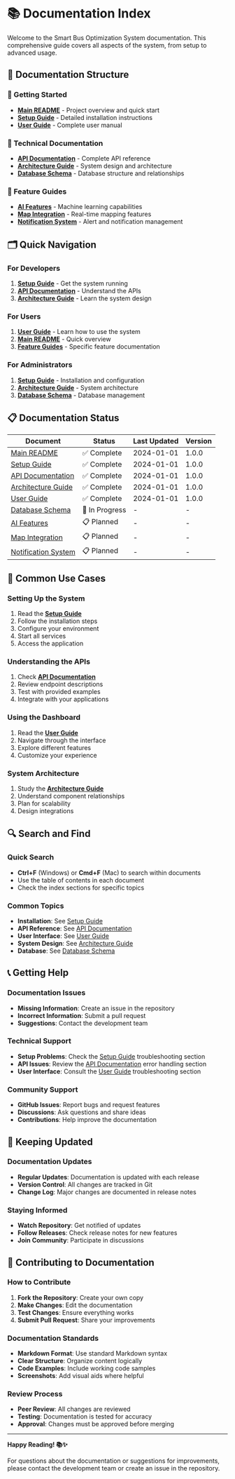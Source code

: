 # 📚 Documentation Index

Welcome to the Smart Bus Optimization System documentation. This comprehensive guide covers all aspects of the system, from setup to advanced usage.

## 📖 Documentation Structure

### 🚀 Getting Started
- **[Main README](../README.md)** - Project overview and quick start
- **[Setup Guide](SETUP.md)** - Detailed installation instructions
- **[User Guide](USER_GUIDE.md)** - Complete user manual

### 🔧 Technical Documentation
- **[API Documentation](API.md)** - Complete API reference
- **[Architecture Guide](ARCHITECTURE.md)** - System design and architecture
- **[Database Schema](DATABASE.md)** - Database structure and relationships

### 🎯 Feature Guides
- **[AI Features](AI_FEATURES.md)** - Machine learning capabilities
- **[Map Integration](MAP_INTEGRATION.md)** - Real-time mapping features
- **[Notification System](NOTIFICATIONS.md)** - Alert and notification management

## 🗂️ Quick Navigation

### For Developers
1. **[Setup Guide](SETUP.md)** - Get the system running
2. **[API Documentation](API.md)** - Understand the APIs
3. **[Architecture Guide](ARCHITECTURE.md)** - Learn the system design

### For Users
1. **[User Guide](USER_GUIDE.md)** - Learn how to use the system
2. **[Main README](../README.md)** - Quick overview
3. **[Feature Guides](#-feature-guides)** - Specific feature documentation

### For Administrators
1. **[Setup Guide](SETUP.md)** - Installation and configuration
2. **[Architecture Guide](ARCHITECTURE.md)** - System architecture
3. **[Database Schema](DATABASE.md)** - Database management

## 📋 Documentation Status

| Document | Status | Last Updated | Version |
|----------|--------|--------------|---------|
| [Main README](../README.md) | ✅ Complete | 2024-01-01 | 1.0.0 |
| [Setup Guide](SETUP.md) | ✅ Complete | 2024-01-01 | 1.0.0 |
| [API Documentation](API.md) | ✅ Complete | 2024-01-01 | 1.0.0 |
| [Architecture Guide](ARCHITECTURE.md) | ✅ Complete | 2024-01-01 | 1.0.0 |
| [User Guide](USER_GUIDE.md) | ✅ Complete | 2024-01-01 | 1.0.0 |
| [Database Schema](DATABASE.md) | 🔄 In Progress | - | - |
| [AI Features](AI_FEATURES.md) | 📋 Planned | - | - |
| [Map Integration](MAP_INTEGRATION.md) | 📋 Planned | - | - |
| [Notification System](NOTIFICATIONS.md) | 📋 Planned | - | - |

## 🎯 Common Use Cases

### Setting Up the System
1. Read the **[Setup Guide](SETUP.md)**
2. Follow the installation steps
3. Configure your environment
4. Start all services
5. Access the application

### Understanding the APIs
1. Check **[API Documentation](API.md)**
2. Review endpoint descriptions
3. Test with provided examples
4. Integrate with your applications

### Using the Dashboard
1. Read the **[User Guide](USER_GUIDE.md)**
2. Navigate through the interface
3. Explore different features
4. Customize your experience

### System Architecture
1. Study the **[Architecture Guide](ARCHITECTURE.md)**
2. Understand component relationships
3. Plan for scalability
4. Design integrations

## 🔍 Search and Find

### Quick Search
- **Ctrl+F** (Windows) or **Cmd+F** (Mac) to search within documents
- Use the table of contents in each document
- Check the index sections for specific topics

### Common Topics
- **Installation**: See [Setup Guide](SETUP.md)
- **API Reference**: See [API Documentation](API.md)
- **User Interface**: See [User Guide](USER_GUIDE.md)
- **System Design**: See [Architecture Guide](ARCHITECTURE.md)
- **Database**: See [Database Schema](DATABASE.md)

## 📞 Getting Help

### Documentation Issues
- **Missing Information**: Create an issue in the repository
- **Incorrect Information**: Submit a pull request
- **Suggestions**: Contact the development team

### Technical Support
- **Setup Problems**: Check the [Setup Guide](SETUP.md) troubleshooting section
- **API Issues**: Review the [API Documentation](API.md) error handling section
- **User Interface**: Consult the [User Guide](USER_GUIDE.md) troubleshooting section

### Community Support
- **GitHub Issues**: Report bugs and request features
- **Discussions**: Ask questions and share ideas
- **Contributions**: Help improve the documentation

## 🔄 Keeping Updated

### Documentation Updates
- **Regular Updates**: Documentation is updated with each release
- **Version Control**: All changes are tracked in Git
- **Change Log**: Major changes are documented in release notes

### Staying Informed
- **Watch Repository**: Get notified of updates
- **Follow Releases**: Check release notes for new features
- **Join Community**: Participate in discussions

## 📝 Contributing to Documentation

### How to Contribute
1. **Fork the Repository**: Create your own copy
2. **Make Changes**: Edit the documentation
3. **Test Changes**: Ensure everything works
4. **Submit Pull Request**: Share your improvements

### Documentation Standards
- **Markdown Format**: Use standard Markdown syntax
- **Clear Structure**: Organize content logically
- **Code Examples**: Include working code samples
- **Screenshots**: Add visual aids where helpful

### Review Process
- **Peer Review**: All changes are reviewed
- **Testing**: Documentation is tested for accuracy
- **Approval**: Changes must be approved before merging

---

**Happy Reading! 📚✨**

For questions about the documentation or suggestions for improvements, please contact the development team or create an issue in the repository.
